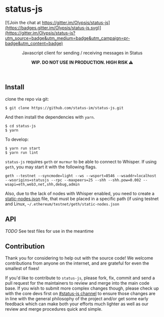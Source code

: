 status-js
===

[![Join the chat at https://gitter.im/Olypsis/status-js](https://badges.gitter.im/Olypsis/status-js.svg)](https://gitter.im/Olypsis/status-js?utm_source=badge&utm_medium=badge&utm_campaign=pr-badge&utm_content=badge)

<p align="center">
Javascript client for sending / receiving messages in Status
</p>
<p align="center">
<strong>WIP. DO NOT USE IN PRODUCTION. HIGH RISK ⚠</strong>
</p>
<br />

## Install
clone the repo via git:
```
$ git clone https://github.com/status-im/status-js.git
```
And then install the dependencies with `yarn`.
```
$ cd status-js
$ yarn
```

To develop:
```
$ yarn run start
$ yarn run lint
````

`status-js` requires `geth` or `murmur` to be able to connect to Whisper. If using `geth`, you may start it with the following flags.

`geth --testnet --syncmode=light --ws --wsport=8546 --wsaddr=localhost --wsorigins=statusjs --rpc --maxpeers=25 --shh --shh.pow=0.002 --wsapi=eth,web3,net,shh,debug,admin`

Also, due to the lack of nodes with Whisper enabled, you need to create a [static-nodes.json](https://github.com/status-im/murmur/blob/master/src/data/static-nodes.json) file, that must be placed in a specific path (if using testnet and Linux, `~/.ethereum/testnet/geth/static-nodes.json`

## API
*TODO*
See test files for use in the meantime


## Contribution

Thank you for considering to help out with the source code! We welcome contributions from anyone on the internet, and are grateful for even the smallest of fixes!

If you'd like to contribute to `status-js`, please fork, fix, commit and send a pull request for the maintainers to review and merge into the main code base. If you wish to submit more complex changes though, please check up with the core devs first on [#status-js channel](https://get.status.im/chat/public/status-js) to ensure those changes are in line with the general philosophy of the project and/or get some early feedback which can make both your efforts much lighter as well as our review and merge procedures quick and simple.

